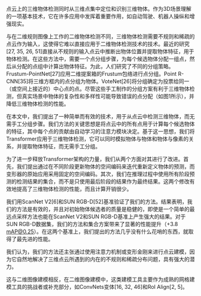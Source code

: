 点云上的三维物体检测同时从三维点集中定位和识别三维物体。作为3D场景理解的一项基本技术，它在许多应用中发挥着重要作用，如自动驾驶、机器人操纵和增强现实。

与在二维规则图像上工作的二维物体检测不同，三维物体检测需要不规则和稀疏的点云作为输入，这使得它难以直接应用于二维物体检测技术的技术。最近的研究[27, 35, 26, 51]直接从不规则的输入点云中推断出物体位置并提取物体特征，用于物体检测。在这些方法中，需要一个点分组步骤，为每个候选物体分配一组点，然后从分配的点组中计算出物体特征。为此，人们研究了不同的分组策略。Frustum-PointNet[27]应用二维提案箱的Frustum包络进行点分组。Point R-CNN[35]将三维方框内的点分组为物体。VoteNet[26]将分组确定为投票给同一（或空间上接近的）中心点的点。尽管这些手工制作的分组方案有利于三维物体检测，但真实场景中物体的复杂性和多样性可能导致错误的点分配（如图1所示），并降低三维物体检测的性能。

在本文中，我们提出了一种简单而有效的技术，用于从点云中检测三维物体，而无需手工分组步骤。我们方法的关键思想是将点云中的所有点用于计算每个候选物体的特征，其中每个点的贡献由自动学习的注意力模块决定。基于这一思想，我们将Transformer应用于三维物体检测，它可以同时模拟物体与物体和物体与像素的关系，并提取物体特征，而无需手工分组。

为了进一步释放Transformer架构的力量，我们从两个方面对其进行了改进。首先，我们提出通过在不同阶段更新物体的空间编码来迭代重新定义物体的预测，而变形器的原始应用采用固定的空间编码。其次，我们在推理过程中使用所有阶段预测的检测结果的集合，而不是只使用最后阶段的结果作为最终结果。这两个修改有效地提高了三维物体检测的性能，而且计算开销很少。

我们用ScanNet V2[6]和SUN RGB-D[52]基准验证了我们的方法。结果表明，我们的方法是有效的，并且对初始物体候选者的质量是稳健的，即使是一个简单的最远点采样方法也能在ScanNet V2和SUN RGB-D基准上产生强大的结果。对于SUN RGB-D数据集，我们的方法和集合方案带来了显著的性能提升（+3.8 mAP@0.25）。在这两个基准上，我们提出的方法几乎没有什么花哨的东西，就取得了最先进的性能。

我们认为，我们的方法还主张通过使用注意力机制或变形金刚来进行点云建模，因为它自然地解决了三维点云所遇到的内在的不规则和稀疏分布问题，具有强大的潜力。

这与二维图像建模相反，在二维图像建模中，这类建模工具主要作为成熟的网格建模工具的挑战者或补充部分，如ConvNets变体[16, 32, 46]和RoI Align[2, 5]。